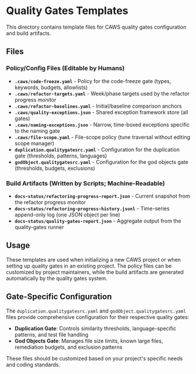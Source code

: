 # Quality Gates Templates

This directory contains template files for CAWS quality gates configuration and build artifacts.

## Files

### Policy/Config Files (Editable by Humans)

- **`.caws/code-freeze.yaml`** - Policy for the code-freeze gate (types, keywords, budgets, allowlists)
- **`.caws/refactor-targets.yaml`** - Week/phase targets used by the refactor progress monitor
- **`.caws/refactor-baselines.yaml`** - Initial/baseline comparison anchors
- **`.caws/quality-exceptions.json`** - Shared exception framework store (all gates)
- **`.caws/naming-exceptions.json`** - Narrow, time-boxed exceptions specific to the naming gate
- **`.caws/file-scope.yaml`** - File-scope policy (tune traversal without editing scope manager)
- **`duplication.qualitygatesrc.yaml`** - Configuration for the duplication gate (thresholds, patterns, languages)
- **`godObject.qualitygatesrc.yaml`** - Configuration for the god objects gate (thresholds, budgets, exclusions)

### Build Artifacts (Written by Scripts; Machine-Readable)

- **`docs-status/refactoring-progress-report.json`** - Current snapshot from the refactor progress monitor
- **`docs-status/refactoring-progress-history.jsonl`** - Time-series append-only log (one JSON object per line)
- **`docs-status/quality-gates-report.json`** - Aggregate output from the quality-gates runner

## Usage

These templates are used when initializing a new CAWS project or when setting up quality gates in an existing project. The policy files can be customized by project maintainers, while the build artifacts are generated automatically by the quality gates system.

## Gate-Specific Configuration

The `duplication.qualitygatesrc.yaml` and `godObject.qualitygatesrc.yaml` files provide comprehensive configuration for their respective quality gates:

- **Duplication Gate**: Controls similarity thresholds, language-specific patterns, and test file handling
- **God Objects Gate**: Manages file size limits, known large files, remediation budgets, and exclusion patterns

These files should be customized based on your project's specific needs and coding standards.
